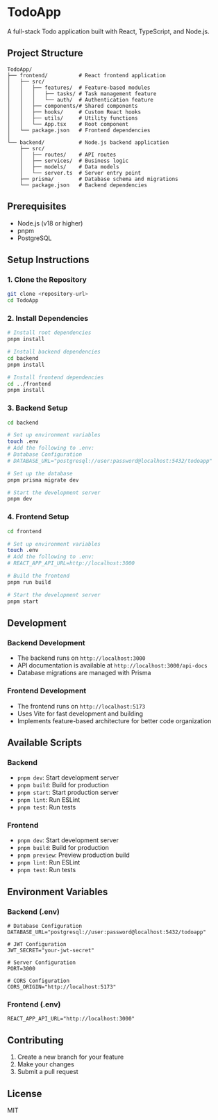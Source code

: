 # TodoApp

A full-stack Todo application built with React, TypeScript, and Node.js.

## Project Structure

```
TodoApp/
├── frontend/          # React frontend application
│   ├── src/
│   │   ├── features/  # Feature-based modules
│   │   │   ├── tasks/ # Task management feature
│   │   │   └── auth/  # Authentication feature
│   │   ├── components/# Shared components
│   │   ├── hooks/     # Custom React hooks
│   │   ├── utils/     # Utility functions
│   │   └── App.tsx    # Root component
│   └── package.json   # Frontend dependencies
│
└── backend/           # Node.js backend application
    ├── src/
    │   ├── routes/    # API routes
    │   ├── services/  # Business logic
    │   ├── models/    # Data models
    │   └── server.ts  # Server entry point
    ├── prisma/        # Database schema and migrations
    └── package.json   # Backend dependencies
```

## Prerequisites

- Node.js (v18 or higher)
- pnpm
- PostgreSQL

## Setup Instructions

### 1. Clone the Repository

```bash
git clone <repository-url>
cd TodoApp
```

### 2. Install Dependencies

```bash
# Install root dependencies
pnpm install

# Install backend dependencies
cd backend
pnpm install

# Install frontend dependencies
cd ../frontend
pnpm install
```

### 3. Backend Setup

```bash
cd backend

# Set up environment variables
touch .env
# Add the following to .env:
# Database Configuration
# DATABASE_URL="postgresql://user:password@localhost:5432/todoapp"

# Set up the database
pnpm prisma migrate dev

# Start the development server
pnpm dev
```

### 4. Frontend Setup

```bash
cd frontend

# Set up environment variables
touch .env
# Add the following to .env:
# REACT_APP_API_URL=http://localhost:3000

# Build the frontend
pnpm run build

# Start the development server
pnpm start
```

## Development

### Backend Development

- The backend runs on `http://localhost:3000`
- API documentation is available at `http://localhost:3000/api-docs`
- Database migrations are managed with Prisma

### Frontend Development

- The frontend runs on `http://localhost:5173`
- Uses Vite for fast development and building
- Implements feature-based architecture for better code organization

## Available Scripts

### Backend

- `pnpm dev`: Start development server
- `pnpm build`: Build for production
- `pnpm start`: Start production server
- `pnpm lint`: Run ESLint
- `pnpm test`: Run tests

### Frontend

- `pnpm dev`: Start development server
- `pnpm build`: Build for production
- `pnpm preview`: Preview production build
- `pnpm lint`: Run ESLint
- `pnpm test`: Run tests

## Environment Variables

### Backend (.env)

```env
# Database Configuration
DATABASE_URL="postgresql://user:password@localhost:5432/todoapp"

# JWT Configuration
JWT_SECRET="your-jwt-secret"

# Server Configuration
PORT=3000

# CORS Configuration
CORS_ORIGIN="http://localhost:5173"
```

### Frontend (.env)

```env
REACT_APP_API_URL="http://localhost:3000"
```

## Contributing

1. Create a new branch for your feature
2. Make your changes
3. Submit a pull request

## License

MIT
